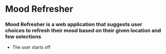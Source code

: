 # Mood Refresher

### Mood Refresher is a web application that suggests user choices to refresh their mood based on their given location and few selections

* The user starts off 



